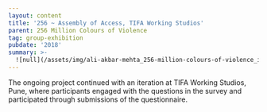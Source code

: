 ```yaml
---
layout: content
title: '256 ~ Assembly of Access, TIFA Working Studios'
parent: 256 Million Colours of Violence
tag: group-exhibition
pubdate: '2018'
summary: >-
  ![null](/assets/img/ali-akbar-mehta_256-million-colours-of-violence_installation-view_tifa-working-studios-pune_2018.jpg)
---
```

The ongoing project continued with an iteration at TIFA Working Studios, Pune, where participants engaged with the questions in the survey and participated through submissions of the questionnaire.
